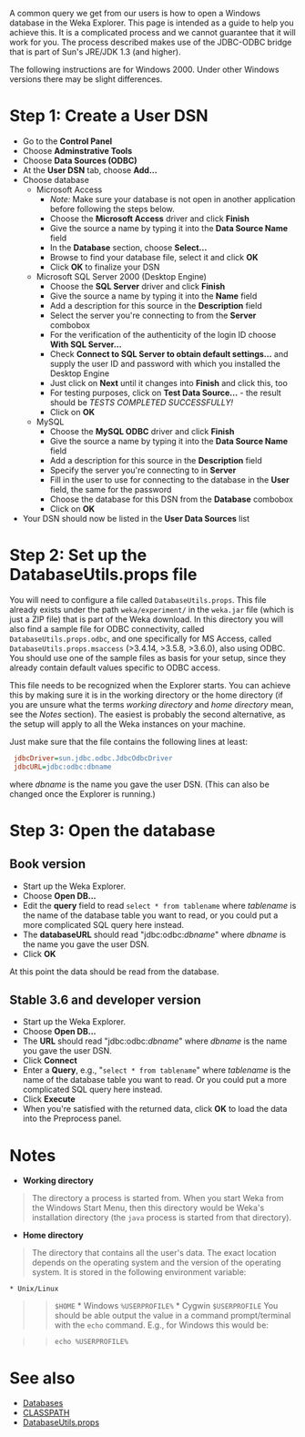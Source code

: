 
A common query we get from our users is how to open a Windows database in the Weka Explorer. This page is intended as a guide to help you achieve this. It is a complicated process and we cannot guarantee that it will work for you. The process described makes use of the JDBC-ODBC bridge that is part of Sun's JRE/JDK 1.3 (and higher).

The following instructions are for Windows 2000. Under other Windows versions there may be slight differences.

# Step 1: Create a User DSN

* Go to the **Control Panel**
* Choose **Adminstrative Tools**
* Choose **Data Sources (ODBC)**
* At the **User DSN** tab, choose **Add...**
* Choose database
	* Microsoft Access
		* *Note:* Make sure your database is not open in another application before following the steps below.
		* Choose the **Microsoft Access** driver and click **Finish**
		* Give the source a name by typing it into the **Data Source Name** field
		* In the **Database** section, choose **Select...**
		* Browse to find your database file, select it and click **OK**
		* Click **OK** to finalize your DSN
	* Microsoft SQL Server 2000 (Desktop Engine)
		* Choose the **SQL Server** driver and click **Finish**
		* Give the source a name by typing it into the **Name** field
		* Add a description for this source in the **Description** field
		* Select the server you're connecting to from the **Server** combobox
		* For the verification of the authenticity of the login ID choose **With SQL Server...**
		* Check **Connect to SQL Server to obtain default settings...** and supply the user ID and password with which you installed the Desktop Engine
		* Just click on **Next** until it changes into **Finish** and click this, too
		* For testing purposes, click on **Test Data Source...** - the result should be *TESTS COMPLETED SUCCESSFULLY!*
		* Click on **OK**
	* MySQL
		* Choose the **MySQL ODBC** driver and click **Finish**
		* Give the source a name by typing it into the **Data Source Name** field
		* Add a description for this source in the **Description** field
		* Specify the server you're connecting to in **Server**
		* Fill in the user to use for connecting to the database in the **User** field, the same for the password
		* Choose the database for this DSN from the **Database** combobox
		* Click on **OK**
* Your DSN should now be listed in the **User Data Sources** list

# Step 2: Set up the DatabaseUtils.props file

You will need to configure a file called `DatabaseUtils.props`. This file already exists under the path `weka/experiment/` in the `weka.jar` file (which is just a ZIP file) that is part of the Weka download. In this directory you will also find a sample file for ODBC connectivity, called `DatabaseUtils.props.odbc`, and one specifically for MS Access, called `DatabaseUtils.props.msaccess` (>3.4.14, >3.5.8, >3.6.0), also using ODBC. You should use one of the sample files as basis for your setup, since they already contain default values specific to ODBC access.

This file needs to be recognized when the Explorer starts. You can achieve this by making sure it is in the working directory or the home directory (if you are unsure what the terms *working directory* and *home directory* mean, see the *Notes* section). The easiest is probably the second alternative, as the setup will apply to all the Weka instances on your machine.

Just make sure that the file contains the following lines at least:

```ini
 jdbcDriver=sun.jdbc.odbc.JdbcOdbcDriver
 jdbcURL=jdbc:odbc:dbname
```
where *dbname* is the name you gave the user DSN. (This can also be changed once the Explorer is running.)

# Step 3: Open the database

## Book version

* Start up the Weka Explorer.
* Choose **Open DB...**
* Edit the **query** field to read `select * from tablename` where *tablename* is the name of the database table you want to read, or you could put a more complicated SQL query here instead.
* The **databaseURL** should read "jdbc:odbc:*dbname*" where *dbname* is the name you gave the user DSN.
* Click **OK** 

At this point the data should be read from the database.

## Stable 3.6 and developer version

* Start up the Weka Explorer.
* Choose **Open DB...**
* The **URL** should read "jdbc:odbc:*dbname*" where *dbname* is the name you gave the user DSN.
* Click **Connect**
* Enter a **Query**, e.g., "`select * from tablename`" where *tablename* is the name of the database table you want to read. Or you could put a more complicated SQL query here instead.
* Click **Execute**
* When you're satisfied with the returned data, click **OK** to load the data into the Preprocess panel.

# Notes

* **Working directory**
> The directory a process is started from. When you start Weka from the Windows Start Menu, then this directory would be Weka's installation directory (the `java` process is started from that directory).
* **Home directory**
> The directory that contains all the user's data. The exact location depends on the operating system and the version of the operating system. It is stored in the following environment variable:

	* Unix/Linux
>> `$HOME`
	* Windows
>> `%USERPROFILE%`
	* Cygwin
>> `$USERPROFILE`
> You should be able output the value in a command prompt/terminal with the `echo` command. E.g., for Windows this would be:

>> `echo %USERPROFILE%`

# See also
* [Databases](databases.md)
* [CLASSPATH](classpath.md)
* [DatabaseUtils.props](weka_experiment_database_utils.props.md)
